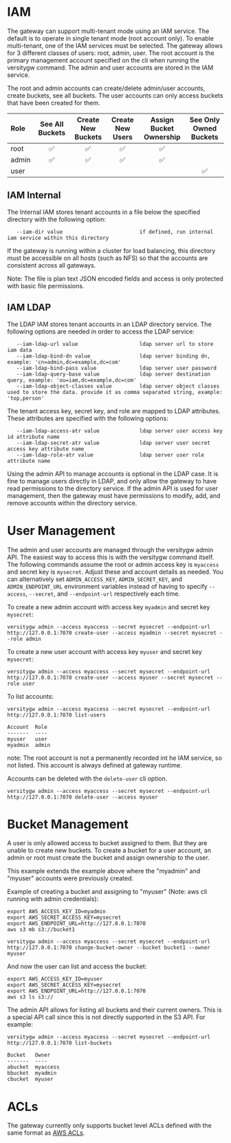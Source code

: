 # IAM
The gateway can support multi-tenant mode using an IAM service. The default is to operate in single tenant mode (root account only). To enable multi-tenant, one of the IAM services must be selected. The gateway allows for 3 different classes of users: root, admin, user. The root account is the primary management account specified on the cli when running the versitygw command. The admin and user accounts are stored in the IAM service.

The root and admin accounts can create/delete admin/user accounts, create buckets, see all buckets. The user accounts can only access buckets that have been created for them.

| Role | See All Buckets | Create New Buckets | Create New Users | Assign Bucket Ownership | See Only Owned Buckets |
| :--- | :---: | :---: | :---: | :---: | :---: |
| root | :white_check_mark: | :white_check_mark: | :white_check_mark: | :white_check_mark: | |
| admin | :white_check_mark: | :white_check_mark: | :white_check_mark: | :white_check_mark: | |
| user | | | | | :white_check_mark: |

## IAM Internal
The Internal IAM stores tenant accounts in a file below the specified directory with the following option:
```
   --iam-dir value                         if defined, run internal iam service within this directory
```

If the gateway is running within a cluster for load balancing, this directory must be accessible on all hosts (such as NFS) so that the accounts are consistent across all gateways.

Note: The file is plan text JSON encoded fields and access is only protected with basic file permissions.

## IAM LDAP
The LDAP IAM stores tenant accounts in an LDAP directory service. The following options are needed in order to access the LDAP service:
```
   --iam-ldap-url value                    ldap server url to store iam data
   --iam-ldap-bind-dn value                ldap server binding dn, example: 'cn=admin,dc=example,dc=com'
   --iam-ldap-bind-pass value              ldap server user password
   --iam-ldap-query-base value             ldap server destination query, example: 'ou=iam,dc=example,dc=com'
   --iam-ldap-object-classes value         ldap server object classes used to store the data. provide it as comma separated string, example: 'top,person'
```

The tenant access key, secret key, and role are mapped to LDAP attributes. These attributes are specified with the following options:
```
   --iam-ldap-access-atr value             ldap server user access key id attribute name
   --iam-ldap-secret-atr value             ldap server user secret access key attribute name
   --iam-ldap-role-atr value               ldap server user role attribute name
```

Using the admin API to manage accounts is optional in the LDAP case. It is fine to manage users directly in LDAP, and only allow the gateway to have read permissions to the directory service. If the admin API is used for user management, then the gateway must have permissions to modify, add, and remove accounts within the directory service. 

# User Management
The admin and user accounts are managed through the versitygw admin API.  The easiest way to access this is with the versitygw command itself. The following commands assume the root or admin access key is `myaccess` and secret key is `mysecret`.  Adjust these and account details as needed. You can alternatively set `ADMIN_ACCESS_KEY`, `ADMIN_SECRET_KEY`, and `ADMIN_ENDPOINT_URL` environment variables instead of having to specify `--access`, `--secret`, and `--endpoint-url` respectively each time.

To create a new admin account with access key `myadmin` and secret key `mysecret`:
```
versitygw admin --access myaccess --secret mysecret --endpoint-url http://127.0.0.1:7070 create-user --access myadmin --secret mysecret --role admin
```

To create a new user account with access key `myuser` and secret key `mysecret`:
```
versitygw admin --access myaccess --secret mysecret --endpoint-url http://127.0.0.1:7070 create-user --access myuser --secret mysecret --role user
```

To list accounts:
```
versitygw admin --access myaccess --secret mysecret --endpoint-url http://127.0.0.1:7070 list-users
```
```
Account  Role
-------  ----
myuser   user
myadmin  admin
```
note: The root account is not a permanently recorded int he IAM service, so not listed.  This account is always defined at gateway runtime.

Accounts can be deleted with the `delete-user` cli option.
```
versitygw admin --access myaccess --secret mysecret --endpoint-url http://127.0.0.1:7070 delete-user --access myuser
```

# Bucket Management
A user is only allowed access to bucket assigned to them. But they are unable to create new buckets. To create a bucket for a user account, an admin or root must create the bucket and assign ownership to the user.

This example extends the example above where the "myadmin" and "myuser" accounts were previously created.

Example of creating a bucket and assigning to "myuser" (Note: aws cli running with admin credentials):
```
export AWS_ACCESS_KEY_ID=myadmin
export AWS_SECRET_ACCESS_KEY=mysecret
export AWS_ENDPOINT_URL=http://127.0.0.1:7070
aws s3 mb s3://bucket1

versitygw admin --access myaccess --secret mysecret --endpoint-url http://127.0.0.1:7070 change-bucket-owner --bucket bucket1 --owner myuser
```
And now the user can list and access the bucket:
```
export AWS_ACCESS_KEY_ID=myuser
export AWS_SECRET_ACCESS_KEY=mysecret
export AWS_ENDPOINT_URL=http://127.0.0.1:7070
aws s3 ls s3://
```

The admin API allows for listing all buckets and their current owners. This is a special API call since this is not directly supported in the S3 API.  For example:
```
versitygw admin --access myaccess --secret mysecret --endpoint-url http://127.0.0.1:7070 list-buckets
```
```
Bucket   Owner
-------  ----
abucket  myaccess
bbucket  myadmin
cbucket  myuser
```

# ACLs
The gateway currently only supports bucket level ACLs defined with the same format as [AWS ACLs](https://docs.aws.amazon.com/AmazonS3/latest/userguide/acl-overview.html).